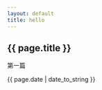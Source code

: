 ```yaml
---
layout: default
title: hello
---
```


<h2>{{ page.title }}</h2>
<p>第一篇</p>
<p>{{ page.date | date_to_string }}</p>
